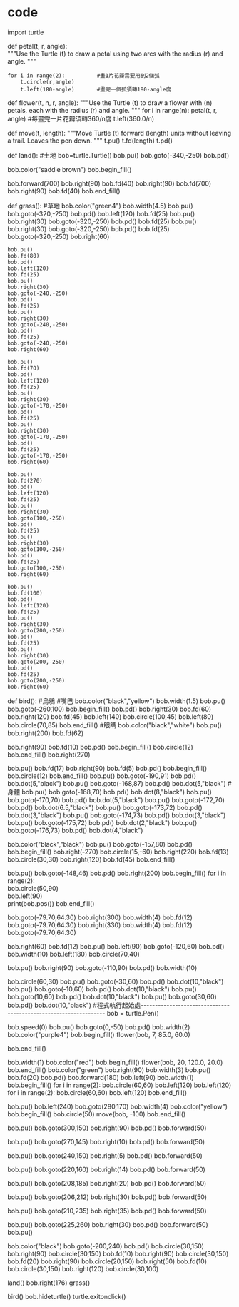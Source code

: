 # code
import turtle

def petal(t, r, angle):    
    """Use the Turtle (t) to draw a petal using two arcs
    with the radius (r) and angle.
    """
    
    for i in range(2):          #畫1片花瓣需要用到2個弧
        t.circle(r,angle)
        t.left(180-angle)       #畫完一個弧須轉180-angle度

def flower(t, n, r, angle):
    """Use the Turtle (t) to draw a flower with (n) petals,
    each with the radius (r) and angle.
    """
    for i in range(n):
        petal(t, r, angle)      #每畫完一片花瓣須轉360/n度
        t.left(360.0/n)

def move(t, length):
    """Move Turtle (t) forward (length) units without leaving a trail.
    Leaves the pen down.
    """
    t.pu()
    t.fd(length)
    t.pd()

def land():                     #土地
 bob=turtle.Turtle()
 bob.pu()
 bob.goto(-340,-250)
 bob.pd()

 bob.color("saddle brown")
 bob.begin_fill()

 bob.forward(700)
 bob.right(90)
 bob.fd(40)
 bob.right(90)
 bob.fd(700)
 bob.right(90)
 bob.fd(40)
 bob.end_fill()

def grass():                     #草地
    bob.color("green4")
    bob.width(4.5)
    bob.pu()
    bob.goto(-320,-250)
    bob.pd()
    bob.left(120)
    bob.fd(25)
    bob.pu()
    bob.right(30)
    bob.goto(-320,-250)
    bob.pd()
    bob.fd(25)
    bob.pu()
    bob.right(30)
    bob.goto(-320,-250)
    bob.pd()
    bob.fd(25)
    bob.goto(-320,-250)
    bob.right(60)

    bob.pu()
    bob.fd(80)
    bob.pd()
    bob.left(120)
    bob.fd(25)
    bob.pu()
    bob.right(30)
    bob.goto(-240,-250)
    bob.pd()
    bob.fd(25)
    bob.pu()
    bob.right(30)
    bob.goto(-240,-250)
    bob.pd()
    bob.fd(25)
    bob.goto(-240,-250)
    bob.right(60)

    bob.pu()
    bob.fd(70)
    bob.pd()
    bob.left(120)
    bob.fd(25)
    bob.pu()
    bob.right(30)
    bob.goto(-170,-250)
    bob.pd()
    bob.fd(25)
    bob.pu()
    bob.right(30)
    bob.goto(-170,-250)
    bob.pd()
    bob.fd(25)
    bob.goto(-170,-250)
    bob.right(60)

    bob.pu()
    bob.fd(270)
    bob.pd()
    bob.left(120)
    bob.fd(25)
    bob.pu()
    bob.right(30)
    bob.goto(100,-250)
    bob.pd()
    bob.fd(25)
    bob.pu()
    bob.right(30)
    bob.goto(100,-250)
    bob.pd()
    bob.fd(25)
    bob.goto(100,-250)
    bob.right(60)

    bob.pu()
    bob.fd(100)
    bob.pd()
    bob.left(120)
    bob.fd(25)
    bob.pu()
    bob.right(30)
    bob.goto(200,-250)
    bob.pd()
    bob.fd(25)
    bob.pu()
    bob.right(30)
    bob.goto(200,-250)
    bob.pd()
    bob.fd(25)
    bob.goto(200,-250)
    bob.right(60)

def bird():                #烏鴉
 #嘴巴
 bob.color("black","yellow")
 bob.width(1.5)
 bob.pu()
 bob.goto(-260,100)
 bob.begin_fill()
 bob.pd()
 bob.right(30)
 bob.fd(60)
 bob.right(120)
 bob.fd(45)
 bob.left(140)
 bob.circle(100,45)
 bob.left(80)
 bob.circle(70,85)
 bob.end_fill()
 #眼睛
 bob.color("black","white")
 bob.pu()
 bob.right(200)
 bob.fd(62)
 
 
 bob.right(90)
 bob.fd(10)
 bob.pd()
 bob.begin_fill()
 bob.circle(12)
 bob.end_fill()
 bob.right(270)

 bob.pu()
 bob.fd(17)
 bob.right(90)
 bob.fd(5)
 bob.pd()
 bob.begin_fill()
 bob.circle(12)
 bob.end_fill()
 bob.pu()
 bob.goto(-190,91)
 bob.pd()
 bob.dot(5,"black")
 bob.pu()
 bob.goto(-168,87)
 bob.pd()
 bob.dot(5,"black")
 #身體
 bob.pu()
 bob.goto(-168,70)
 bob.pd()
 bob.dot(8,"black")
 bob.pu()
 bob.goto(-170,70)
 bob.pd()
 bob.dot(5,"black")
 bob.pu()
 bob.goto(-172,70)
 bob.pd()
 bob.dot(6.5,"black")
 bob.pu()
 bob.goto(-173,72)
 bob.pd()
 bob.dot(3,"black")
 bob.pu()
 bob.goto(-174,73)
 bob.pd()
 bob.dot(3,"black")
 bob.pu()
 bob.goto(-175,72)
 bob.pd()
 bob.dot(2,"black")
 bob.pu()
 bob.goto(-176,73)
 bob.pd()
 bob.dot(4,"black")
  
 bob.color("black","black")
 bob.pu()
 bob.goto(-157,80)
 bob.pd()
 bob.begin_fill()
 bob.right(-270)
 bob.circle(15,-60)
 bob.right(220)
 bob.fd(13)
 bob.circle(30,30)
 bob.right(120)
 bob.fd(45)
 bob.end_fill()
 
 bob.pu()
 bob.goto(-148,46)
 bob.pd()
 bob.right(200)
 bob.begin_fill()
 for i in range(2):          
        bob.circle(50,90)       
        bob.left(90)       
        print(bob.pos())
 bob.end_fill()
 
 bob.goto(-79.70,64.30)
 bob.right(300)
 bob.width(4)
 bob.fd(12)
 bob.goto(-79.70,64.30)
 bob.right(330)
 bob.width(4)
 bob.fd(12)
 bob.goto(-79.70,64.30)
 
 bob.right(60)
 bob.fd(12)
 bob.pu()
 bob.left(90)
 bob.goto(-120,60)
 bob.pd()
 bob.width(10)
 bob.left(180)
 bob.circle(70,40)

 bob.pu()
 bob.right(90)
 bob.goto(-110,90)
 bob.pd()
 bob.width(10)
 
 bob.circle(60,30)
 bob.pu()
 bob.goto(-30,60)
 bob.pd()
 bob.dot(10,"black")
 bob.pu()
 bob.goto(-10,60)
 bob.pd()
 bob.dot(10,"black")
 bob.pu()
 bob.goto(10,60)
 bob.pd()
 bob.dot(10,"black")
 bob.pu()
 bob.goto(30,60)
 bob.pd()
 bob.dot(10,"black")
#程式執行起始處-----------------------------------------------------------------
bob = turtle.Pen()

bob.speed(0)
bob.pu()
bob.goto(0,-50)
bob.pd()
bob.width(2)
bob.color("purple4")
bob.begin_fill()
flower(bob, 7, 85.0, 60.0)

bob.end_fill()


bob.width(1)
bob.color("red")
bob.begin_fill()
flower(bob, 20, 120.0, 20.0)
bob.end_fill()
bob.color("green")
bob.right(90)
bob.width(3)
bob.pu()
bob.fd(20)
bob.pd()
bob.forward(180)
bob.left(90)
bob.width(1)
bob.begin_fill()
for i in range(2):
        bob.circle(60,60)
        bob.left(120)
bob.left(120)       
for i in range(2):
        bob.circle(60,60)
        bob.left(120)
bob.end_fill()

bob.pu()
bob.left(240)
bob.goto(280,170)
bob.width(4)
bob.color("yellow")
bob.begin_fill()
bob.circle(50)
move(bob, -100)
bob.end_fill()

bob.pu()
bob.goto(300,150)
bob.right(90)
bob.pd()
bob.forward(50)

bob.pu()
bob.goto(270,145)
bob.right(10)
bob.pd()
bob.forward(50)

bob.pu()
bob.goto(240,150)
bob.right(5)
bob.pd()
bob.forward(50)

bob.pu()
bob.goto(220,160)
bob.right(14)
bob.pd()
bob.forward(50)

bob.pu()
bob.goto(208,185)
bob.right(20)
bob.pd()
bob.forward(50)

bob.pu()
bob.goto(206,212)
bob.right(30)
bob.pd()
bob.forward(50)

bob.pu()
bob.goto(210,235)
bob.right(35)
bob.pd()
bob.forward(50)

bob.pu()
bob.goto(225,260)
bob.right(30)
bob.pd()
bob.forward(50)
bob.pu()


bob.color("black")
bob.goto(-200,240)
bob.pd()
bob.circle(30,150)
bob.right(90)
bob.circle(30,150)
bob.fd(10)
bob.right(90)
bob.circle(30,150)
bob.fd(20)
bob.right(90)
bob.circle(20,150)
bob.right(50)
bob.fd(10)
bob.circle(30,150)
bob.right(120)
bob.circle(30,100)

land()
bob.right(176)
grass()

bird()
bob.hideturtle()
turtle.exitonclick()
